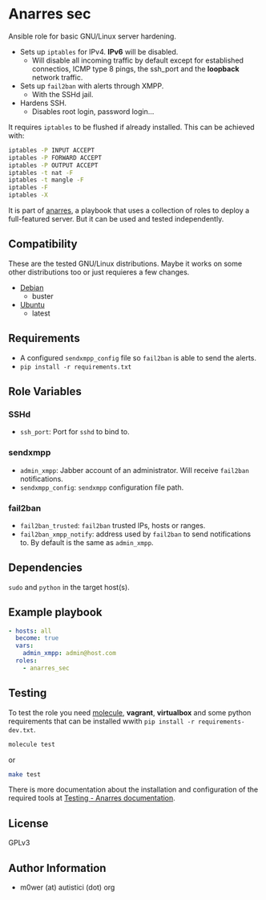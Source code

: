 # Anarres sec

Ansible role for basic GNU/Linux server hardening.

* Sets up `iptables` for IPv4. **IPv6** will be disabled.
  * Will disable all incoming traffic by default except for established
  connectios, ICMP type 8 pings, the ssh_port and the **loopback** network
  traffic.
* Sets up `fail2ban` with alerts through XMPP.
  * With the SSHd jail.
* Hardens SSH.
  * Disables root login, password login…

It requires `iptables` to be flushed if already installed. This can be
achieved with:

```bash
iptables -P INPUT ACCEPT
iptables -P FORWARD ACCEPT
iptables -P OUTPUT ACCEPT
iptables -t nat -F
iptables -t mangle -F
iptables -F
iptables -X
```

It is part of [anarres](https://git.hdg.sh/anarres/anarres), a playbook that
uses a collection of roles to deploy a full-featured server. But it can be used
and tested independently.

## Compatibility

These are the tested GNU/Linux distributions. Maybe it works on some other
distributions too or just requieres a few changes.

* [Debian](https://www.debian.org/)
  * buster
* [Ubuntu](https://ubuntu.com/)
  * latest

## Requirements

* A configured `sendxmpp_config` file so `fail2ban` is able to send the alerts.
* `pip install -r requirements.txt`

## Role Variables

### SSHd

* `ssh_port`: Port for `sshd` to bind to.

### sendxmpp

* `admin_xmpp`: Jabber account of an administrator. Will receive `fail2ban`
notifications.
* `sendxmpp_config`: `sendxmpp` configuration file path.

### fail2ban

* `fail2ban_trusted`: `fail2ban` trusted IPs, hosts or ranges.
* `fail2ban_xmpp_notify`: address used by `fail2ban` to send notifications to.
By default is the same as `admin_xmpp`.

## Dependencies

`sudo` and `python` in the target host(s).

## Example playbook

```yaml
- hosts: all
  become: true
  vars:
    admin_xmpp: admin@host.com
  roles:
    - anarres_sec
```

## Testing

To test the role you need [molecule](http://molecule.readthedocs.io/en/latest/),
**vagrant**, **virtualbox** and some python requirements that can be installed wwith
`pip install -r requirements-dev.txt`.

```bash
molecule test
```

or

```bash
make test
```

There is more documentation about the installation and configuration of the
required tools at
[Testing - Anarres documentation](https://anarres-org.github.io/anarres/testing/).

## License

GPLv3

## Author Information

* m0wer (at) autistici (dot) org
